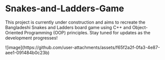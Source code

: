 # Snakes-and-Ladders-Game
<p>This project is currently under construction and aims to recreate the Bangladeshi Snakes and Ladders board game using C++ and Object-Oriented Programming (OOP) principles. Stay tuned for updates as the development progresses!</p>
![image](https://github.com/user-attachments/assets/f65f2a2f-0fa3-4e87-aee1-091484b0c23b)
